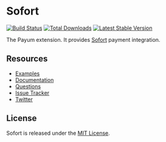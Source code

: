 # Sofort
[![Build Status](https://travis-ci.org/Payum/Sofort.png?branch=master)](https://travis-ci.org/Payum/Sofort)
[![Total Downloads](https://poser.pugx.org/payum/sofort/d/total.png)](https://packagist.org/packages/payum/sofort)
[![Latest Stable Version](https://poser.pugx.org/payum/sofort/version.png)](https://packagist.org/packages/payum/sofort)

The Payum extension. It provides [Sofort](https://www.sofort.com/eng-INT/buyer/sb/overview/) payment integration.

## Resources

* [Examples](https://github.com/Payum/Payum/blob/master/src/Payum/Core/Resources/docs/examples)
* [Documentation](http://payum.org/doc#Sofort)
* [Questions](http://stackoverflow.com/questions/tagged/payum)
* [Issue Tracker](https://github.com/Payum/Payum/issues)
* [Twitter](https://twitter.com/payumphp)

## License

Sofort is released under the [MIT License](LICENSE).
